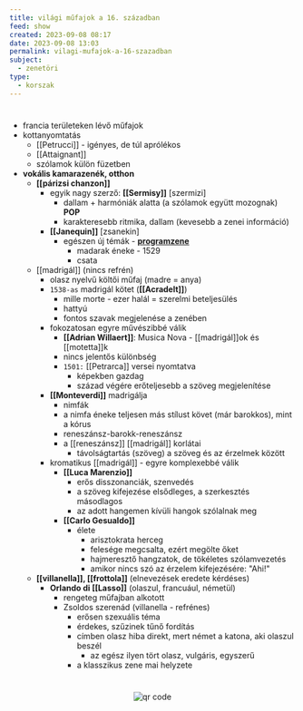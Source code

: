 ```yaml
---
title: világi műfajok a 16. században
feed: show
created: 2023-09-08 08:17
date: 2023-09-08 13:03
permalink: vilagi-mufajok-a-16-szazadban
subject:
  - zenetöri
type:
  - korszak
---
```

#

-   francia területeken lévő műfajok
-   kottanyomtatás
    -   [[Petrucci]] - igényes, de túl aprólékos
    -   [[Attaignant]]
    -   szólamok külön füzetben
-   **vokális kamarazenék, otthon**
    -   **[[párizsi chanzon]]**
        -   egyik nagy szerző: **[[Sermisy]]** [szermizi]
            -   dallam + harmóniák alatta (a szólamok együtt mozognak) **POP**
            -   karakteresebb ritmika, dallam (kevesebb a zenei információ)
        -   **[[Janequin]]** [zsanekin]
            -   egészen új témák - **[programzene](programatikus)**
                -   madarak éneke - 1529
                -   csata
    -   [[madrigál]] (nincs refrén)
        -   olasz nyelvű költői műfaj (madre = anya)
        -   `1538-as` madrigál kötet (**[[Acradelt]]**)
            -   mille morte - ezer halál = szerelmi beteljesülés
            -   hattyú
            -   fontos szavak megjelenése a zenében
        -   fokozatosan egyre művészibbé válik
            -   **[[Adrian Willaert]]**: Musica Nova - [[madrigál]]ok és [[motetta]]k
            -   nincs jelentős különbség
            -   `1501:` [[Petrarca]] versei nyomtatva
                -   képekben gazdag
                -   század végére erőteljesebb a szöveg megjelenítése
        -   **[[Monteverdi]]** madrigálja
            -   nimfák
            -   a nimfa éneke teljesen más stílust követ (már barokkos), mint a kórus
            -   reneszánsz-barokk-reneszánsz
            -   a [[reneszánsz]] [[madrigál]] korlátai
                -   távolságtartás (szöveg) a szöveg és az érzelmek között
        -   kromatikus [[madrigál]] - egyre komplexebbé válik
            -   **[[Luca Marenzio]]**
                -   erős disszonanciák, szenvedés
                -   a szöveg kifejezése elsődleges, a szerkesztés másodlagos
                -   az adott hangemen kívüli hangok szólalnak meg
            -   **[[Carlo Gesualdo]]**
                -   élete
                    -   arisztokrata herceg
                    -   felesége megcsalta, ezért megölte őket
                    -   hajmeresztő hangzatok, de tökéletes szólamvezetés
                    -   amikor nincs szó az érzelem kifejezésére: "Ahi!"
    -   **[[villanella]], [[frottola]]** (elnevezések eredete kérdéses)
        -   **Orlando di [[Lasso]]** (olaszul, francuául, németül)
            -   rengeteg műfajban alkotott
            -   Zsoldos szerenád (villanella - refrénes)
                -   erősen szexuális téma
                -   érdekes, szűzinek tűnő fordítás
                -   címben olasz hiba direkt, mert német a katona, aki olaszul beszél
                    -   az egész ilyen tört olasz, vulgáris, egyszerű
                -   a klasszikus zene mai helyzete



#
<p style="text-align: center;"><img src="https://chart.googleapis.com/chart?cht=qr&chl=https://notes.andrasdenes.com/vilagi-mufajok-a-16-szazadban&chs=180x180&choe=UTF-8&chld=L|2" alt="qr code"></p>

